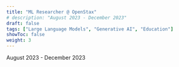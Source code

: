 ```yaml
---
title: "ML Researcher @ OpenStax"
# description: "August 2023 - December 2023"
draft: false
tags: ["Large Language Models", "Generative AI", "Education"]
showToc: false
weight: 3
---
```

August 2023 - December 2023